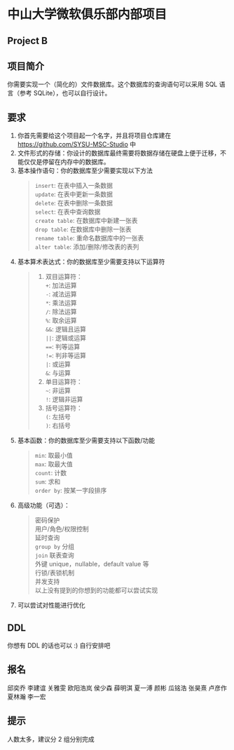 # 中山大学微软俱乐部内部项目
## Project B

## 项目简介
你需要实现一个（简化的）文件数据库。这个数据库的查询语句可以采用 SQL 语言（参考 SQLite），也可以自行设计。

## 要求
1. 你首先需要给这个项目起一个名字，并且将项目仓库建在 https://github.com/SYSU-MSC-Studio 中
2. 文件形式的存储：你设计的数据库最终需要将数据存储在硬盘上便于迁移，不能仅仅是停留在内存中的数据库。
3. 基本操作语句：你的数据库至少需要实现以下方法
   > `insert`: 在表中插入一条数据  
   > `update`: 在表中更新一条数据  
   > `delete`: 在表中删除一条数据  
   > `select`: 在表中查询数据  
   > `create table`: 在数据库中新建一张表  
   > `drop table`: 在数据库中删除一张表  
   > `rename table`: 重命名数据库中的一张表  
   > `alter table`: 添加/删除/修改表的表列  
4. 基本算术表达式：你的数据库至少需要支持以下运算符
   > 1. 双目运算符：  
   > `+`: 加法运算  
   > `-`: 减法运算  
   > `*`: 乘法运算  
   > `/`: 除法运算  
   > `%`: 取余运算  
   > `&&`: 逻辑且运算  
   > `||`: 逻辑或运算  
   > `==`: 判等运算  
   > `!=`: 判非等运算  
   > `|`: 或运算  
   > `&`: 与运算  
   > 2. 单目运算符：  
   > `~`: 非运算  
   > `!`: 逻辑非运算  
   > 3. 括号运算符：  
   > `(`: 左括号  
   > `)`: 右括号  
5. 基本函数：你的数据库至少需要支持以下函数/功能
   > `min`: 取最小值  
   > `max`: 取最大值  
   > `count`: 计数  
   > `sum`: 求和  
   > `order by`: 按某一字段排序  
6. 高级功能（可选）：
   > 密码保护  
   > 用户/角色/权限控制  
   > 延时查询  
   > `group by` 分组  
   > `join` 联表查询  
   > 外键
   > unique，nullable，default value 等  
   > 行锁/表锁机制  
   > 并发支持  
   > 以上没有提到的你想到的功能都可以尝试实现
7. 可以尝试对性能进行优化

## DDL
你想有 DDL 的话也可以 :) 自行安排吧

## 报名
邱奕乔
李建谊
关雅雯
欧阳浩岚
侯少森
薛明淇
夏一溥
颜彬
瓜铭浩
张昊熹
卢彦作
夏林瀚
李一宏

## 提示
人数太多，建议分 2 组分别完成